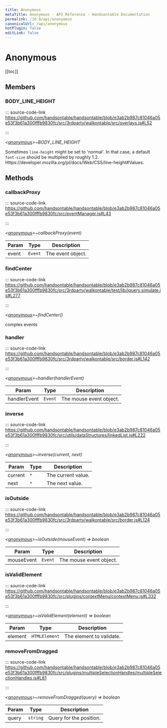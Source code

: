 ```yaml
---
title: Anonymous
metaTitle: Anonymous - API Reference - Handsontable Documentation
permalink: /10.0/api/anonymous
canonicalUrl: /api/anonymous
hotPlugin: false
editLink: false
---
```


# Anonymous

[[toc]]
## Members

### BODY_LINE_HEIGHT
  
::: source-code-link https://github.com/handsontable/handsontable/blob/e3ab2b987c81046a05e53f3b61a300fffb9830fc/src/3rdparty/walkontable/src/overlays.js#L52

:::

_&lt;[anonymous](@/api/anonymous.md)&gt;~BODY\_LINE\_HEIGHT_

Sometimes `line-height` might be set to 'normal'. In that case, a default `font-size` should be multiplied by roughly 1.2.
Https://developer.mozilla.org/pl/docs/Web/CSS/line-height#Values.


## Methods

### callbackProxy
  
::: source-code-link https://github.com/handsontable/handsontable/blob/e3ab2b987c81046a05e53f3b61a300fffb9830fc/src/eventManager.js#L43

:::

_&lt;[anonymous](@/api/anonymous.md)&gt;~callbackProxy(event)_


| Param | Type | Description |
| --- | --- | --- |
| event | `Event` | The event object. |



### findCenter
  
::: source-code-link https://github.com/handsontable/handsontable/blob/e3ab2b987c81046a05e53f3b61a300fffb9830fc/src/3rdparty/walkontable/test/lib/jquery.simulate.js#L277

:::

_&lt;[anonymous](@/api/anonymous.md)&gt;~findCenter()_

complex events



### handler
  
::: source-code-link https://github.com/handsontable/handsontable/blob/e3ab2b987c81046a05e53f3b61a300fffb9830fc/src/3rdparty/walkontable/src/border.js#L142

:::

_&lt;[anonymous](@/api/anonymous.md)&gt;~handler(handlerEvent)_


| Param | Type | Description |
| --- | --- | --- |
| handlerEvent | `Event` | The mouse event object. |



### inverse
  
::: source-code-link https://github.com/handsontable/handsontable/blob/e3ab2b987c81046a05e53f3b61a300fffb9830fc/src/utils/dataStructures/linkedList.js#L222

:::

_&lt;[anonymous](@/api/anonymous.md)&gt;~inverse(current, next)_


| Param | Type | Description |
| --- | --- | --- |
| current | `*` | The current value. |
| next | `*` | The next value. |



### isOutside
  
::: source-code-link https://github.com/handsontable/handsontable/blob/e3ab2b987c81046a05e53f3b61a300fffb9830fc/src/3rdparty/walkontable/src/border.js#L124

:::

_&lt;[anonymous](@/api/anonymous.md)&gt;~isOutside(mouseEvent) ⇒ boolean_


| Param | Type | Description |
| --- | --- | --- |
| mouseEvent | `Event` | The mouse event object. |



### isValidElement
  
::: source-code-link https://github.com/handsontable/handsontable/blob/e3ab2b987c81046a05e53f3b61a300fffb9830fc/src/plugins/contextMenu/contextMenu.js#L332

:::

_&lt;[anonymous](@/api/anonymous.md)&gt;~isValidElement(element) ⇒ boolean_


| Param | Type | Description |
| --- | --- | --- |
| element | `HTMLElement` | The element to validate. |



### removeFromDragged
  
::: source-code-link https://github.com/handsontable/handsontable/blob/e3ab2b987c81046a05e53f3b61a300fffb9830fc/src/plugins/multipleSelectionHandles/multipleSelectionHandles.js#L81

:::

_&lt;[anonymous](@/api/anonymous.md)&gt;~removeFromDragged(query) ⇒ boolean_


| Param | Type | Description |
| --- | --- | --- |
| query | `string` | Query for the position. |


